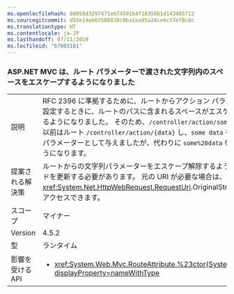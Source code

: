 ```yaml
---
ms.openlocfilehash: 8d058d3297471e67459164f18358b1d143465712
ms.sourcegitcommit: d55e14eb63588830c0ba1ea95a24ce6c57ef8c8c
ms.translationtype: HT
ms.contentlocale: ja-JP
ms.lasthandoff: 07/11/2019
ms.locfileid: "67803181"
---
```

### <a name="aspnet-mvc-now-escapes-spaces-in-strings-passed-in-via-route-parameters"></a>ASP.NET MVC は、ルート パラメーターで渡された文字列内のスペースをエスケープするようになりました

|   |   |
|---|---|
|説明|RFC 2396 に準拠するために、ルートからアクション パラメーターを設定するときに、ルートのパスに含まれるスペースがエスケープされるようになりました。 そのため、<code>/controller/action/some data</code> は以前はルート <code>/controller/action/{data}</code> し、<code>some data</code> をデータ パラメーターとして与えましたが、代わりに <code>some%20data</code> を与えるようになります。|
|提案される解決策|ルートからの文字列パラメーターをエスケープ解除するように、コードを更新する必要があります。 元の URI が必要な場合は、<xref:System.Net.HttpWebRequest.RequestUri>.OriginalString API でアクセスできます。|
|スコープ|マイナー|
|Version|4.5.2|
|型|ランタイム|
|影響を受ける API|<ul><li><xref:System.Web.Mvc.RouteAttribute.%23ctor(System.String)?displayProperty=nameWithType></li></ul>|


